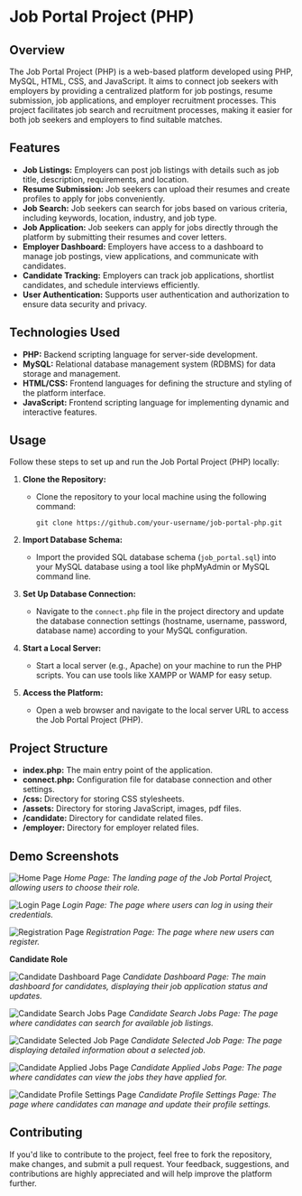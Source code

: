
# Job Portal Project (PHP)

## Overview

The Job Portal Project (PHP) is a web-based platform developed using PHP, MySQL, HTML, CSS, and JavaScript. It aims to connect job seekers with employers by providing a centralized platform for job postings, resume submission, job applications, and employer recruitment processes. This project facilitates job search and recruitment processes, making it easier for both job seekers and employers to find suitable matches.

## Features

- **Job Listings:** Employers can post job listings with details such as job title, description, requirements, and location.
- **Resume Submission:** Job seekers can upload their resumes and create profiles to apply for jobs conveniently.
- **Job Search:** Job seekers can search for jobs based on various criteria, including keywords, location, industry, and job type.
- **Job Application:** Job seekers can apply for jobs directly through the platform by submitting their resumes and cover letters.
- **Employer Dashboard:** Employers have access to a dashboard to manage job postings, view applications, and communicate with candidates.
- **Candidate Tracking:** Employers can track job applications, shortlist candidates, and schedule interviews efficiently.
- **User Authentication:** Supports user authentication and authorization to ensure data security and privacy.

## Technologies Used

- **PHP:** Backend scripting language for server-side development.
- **MySQL:** Relational database management system (RDBMS) for data storage and management.
- **HTML/CSS:** Frontend languages for defining the structure and styling of the platform interface.
- **JavaScript:** Frontend scripting language for implementing dynamic and interactive features.

## Usage

Follow these steps to set up and run the Job Portal Project (PHP) locally:

1. **Clone the Repository:**
   - Clone the repository to your local machine using the following command:
     ```
     git clone https://github.com/your-username/job-portal-php.git
     ```

2. **Import Database Schema:**
   - Import the provided SQL database schema (`job_portal.sql`) into your MySQL database using a tool like phpMyAdmin or MySQL command line.

3. **Set Up Database Connection:**
   - Navigate to the `connect.php` file in the project directory and update the database connection settings (hostname, username, password, database name) according to your MySQL configuration.

4. **Start a Local Server:**
   - Start a local server (e.g., Apache) on your machine to run the PHP scripts. You can use tools like XAMPP or WAMP for easy setup.

5. **Access the Platform:**
   - Open a web browser and navigate to the local server URL to access the Job Portal Project (PHP).

## Project Structure

- **index.php:** The main entry point of the application.
- **connect.php:** Configuration file for database connection and other settings.
- **/css:** Directory for storing CSS stylesheets.
- **/assets:** Directory for storing JavaScript, images, pdf files.
- **/candidate:** Directory for candidate related files.
- **/employer:** Directory for employer related files.

## Demo Screenshots


![Home Page](demo/Home.png)
*Home Page: The landing page of the Job Portal Project, allowing users to choose their role.*

![Login Page](demo/LoginPage.png)
*Login Page: The page where users can log in using their credentials.*

![Registration Page](demo/RegistrationPage.png)
*Registration Page: The page where new users can register.*

**Candidate Role**

![Candidate Dashboard Page](demo/candidate/Dashboard.png)
*Candidate Dashboard Page: The main dashboard for candidates, displaying their job application status and updates.*

![Candidate Search Jobs Page](demo/candidate/search_jobs.png)
*Candidate Search Jobs Page: The page where candidates can search for available job listings.*

![Candidate Selected Job Page](demo/candidate/selected_job.png)
*Candidate Selected Job Page: The page displaying detailed information about a selected job.*

![Candidate Applied Jobs Page](demo/candidate/applied_jobs.png)
*Candidate Applied Jobs Page: The page where candidates can view the jobs they have applied for.*

![Candidate Profile Settings Page](demo/candidate/profile_settings.png)
*Candidate Profile Settings Page: The page where candidates can manage and update their profile settings.*



## Contributing

If you'd like to contribute to the project, feel free to fork the repository, make changes, and submit a pull request. Your feedback, suggestions, and contributions are highly appreciated and will help improve the platform further.
